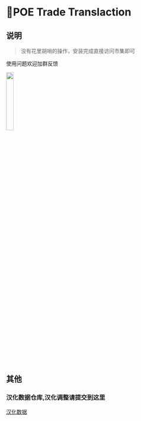 # 📄POE Trade Translaction

## 说明
> 没有花里胡哨的操作，安装完成直接访问市集即可

使用问题欢迎加群反馈

<img src="https://i2.100024.xyz/2023/12/25/ixw8vu.webp" width="20%">

## 其他

### 汉化数据仓库,汉化调整请提交到这里

[汉化数据](https://github.com/maxzhang666/POE-Trade-Translation)
